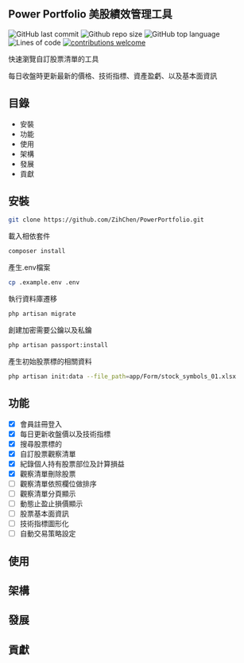 Power Portfolio 美股績效管理工具
---
![GitHub last commit](https://img.shields.io/github/last-commit/ZihChen/PowerPortfolio)
![Github repo size](https://img.shields.io/github/repo-size/ZihChen/PowerPortfolio)
![GitHub top language](https://img.shields.io/github/languages/top/ZihChen/PowerPortfolio)
![Lines of code](https://img.shields.io/tokei/lines/github/ZihChen/PowerPortfolio)
[![contributions welcome](https://img.shields.io/badge/contributions-welcome-brightgreen.svg?style=flat)](https://github.com/navendu-pottekkat/virtual-drums/issues)

快速瀏覽自訂股票清單的工具

每日收盤時更新最新的價格、技術指標、資產盈虧、以及基本面資訊



## 目錄
- 安裝
- 功能
- 使用
- 架構
- 發展
- 貢獻

## 安裝
```bash
git clone https://github.com/ZihChen/PowerPortfolio.git
```
載入相依套件
```bash
composer install
```
產生.env檔案
```bash
cp .example.env .env
```
執行資料庫遷移
```bash
php artisan migrate
```
創建加密需要公鑰以及私鑰
```bash
php artisan passport:install
```
產生初始股票標的相關資料
```bash
php artisan init:data --file_path=app/Form/stock_symbols_01.xlsx
```

## 功能
- [x] 會員註冊登入
- [x] 每日更新收盤價以及技術指標
- [x] 搜尋股票標的
- [x] 自訂股票觀察清單
- [x] 紀錄個人持有股票部位及計算損益
- [x] 觀察清單刪除股票
- [ ] 觀察清單依照欄位做排序
- [ ] 觀察清單分頁顯示
- [ ] 動態止盈止損價顯示
- [ ] 股票基本面資訊
- [ ] 技術指標圖形化
- [ ] 自動交易策略設定

## 使用

## 架構

## 發展

## 貢獻



